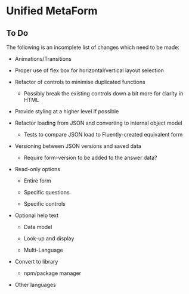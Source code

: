 # Unified MetaForm

## To Do

The following is an incomplete list of changes which need to be made:

* Animations/Transitions

* Proper use of flex box for horizontal/vertical layout selection

* Refactor of controls to minimise duplicated functions

  * Possibly break the existing controls down a bit more for clarity in HTML

* Provide styling at a higher level if possible

* Refactor loading from JSON and converting to internal object model

  * Tests to compare JSON load to Fluently-created equivalent form

* Versioning between JSON versions and saved data

  * Require form-version to be added to the answer data?

* Read-only options

  * Entire form

  * Specific questions

  * Specific controls

* Optional help text

  * Data model

  * Look-up and display

  * Multi-Language

* Convert to library

  * npm/package manager

* Other languages
